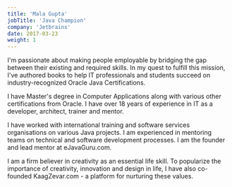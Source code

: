 ```yaml
---
title: 'Mala Gupta'
jobTitle: 'Java Champion'
company: 'Jetbrains'
date: 2017-03-23
weight: 1
---
```


I'm passionate about making people employable by bridging the gap between their existing and required skills. In my quest to fulfill this mission, I've authored books to help IT professionals and students succeed on industry-recognized Oracle Java Certifications.

I have Master's degree in Computer Applications along with various other certifications from Oracle. I have over 18 years of experience in IT as a developer, architect, trainer and mentor.

I have worked with international training and software services organisations on various Java projects. I am experienced in mentoring teams on technical and software development processes. I am the founder and lead mentor at eJavaGuru.com. 

I am a firm believer in creativity as an essential life skill. To popularize the importance of creativity, innovation and design in life, I have also co-founded KaagZevar.com - a platform for nurturing these values.